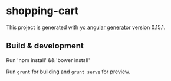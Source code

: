 # shopping-cart

This project is generated with [yo angular generator](https://github.com/yeoman/generator-angular)
version 0.15.1.

## Build & development
Run 'npm install' && 'bower install'

Run `grunt` for building and `grunt serve` for preview.


